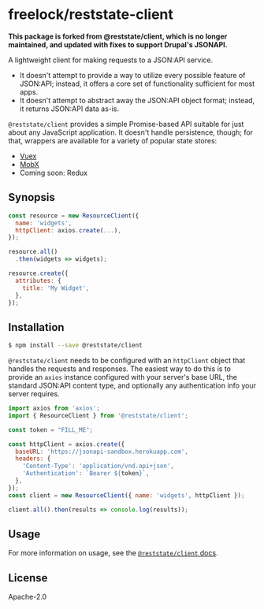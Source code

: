 # freelock/reststate-client

**This package is forked from @reststate/client, which is no longer maintained, and updated with fixes to support Drupal's JSONAPI.**

A lightweight client for making requests to a JSON:API service.

- It doesn't attempt to provide a way to utilize every possible feature of JSON:API; instead, it offers a core set of functionality sufficient for most apps.
- It doesn't attempt to abstract away the JSON:API object format; instead, it returns JSON:API data as-is.

`@reststate/client` provides a simple Promise-based API suitable for just about any JavaScript application. It doesn't handle persistence, though; for that, wrappers are available for a variety of popular state stores:

- [Vuex](https://github.com/CodingItWrong/vuex-jsonapi)
- [MobX](https://github.com/CodingItWrong/mobx-jsonapi)
- Coming soon: Redux

## Synopsis

```javascript
const resource = new ResourceClient({
  name: 'widgets',
  httpClient: axios.create(...),
});

resource.all()
  .then(widgets => widgets);

resource.create({
  attributes: {
    title: 'My Widget',
  },
});
```

## Installation

```sh
$ npm install --save @reststate/client
```

`@reststate/client` needs to be configured with an `httpClient` object that handles the requests and responses. The easiest way to do this is to provide an `axios` instance configured with your server's base URL, the standard JSON:API content type, and optionally any authentication info your server requires.

```js
import axios from 'axios';
import { ResourceClient } from '@reststate/client';

const token = "FILL_ME";

const httpClient = axios.create({
  baseURL: 'https://jsonapi-sandbox.herokuapp.com',
  headers: {
    'Content-Type': 'application/vnd.api+json',
    'Authentication': `Bearer ${token}`,
  },
});
const client = new ResourceClient({ name: 'widgets', httpClient });

client.all().then(results => console.log(results));
```

## Usage

For more information on usage, see the [`@reststate/client` docs](https://client.reststate.codingitwrong.com).

## License

Apache-2.0
